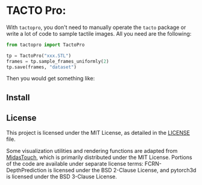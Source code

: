 # TACTO Pro:

With `tactopro`, you don't need to manually operate the `tacto` package or write a lot of code to sample tactile images. All you need are the following:

```py
from tactopro import TactoPro

tp = TactoPro("xxx.STL")
frames = tp.sample_frames_uniformly(2)
tp.save(frames, "dataset")
```

Then you would get something like:

## Install

## License

This project is licensed under the MIT License, as detailed in the [LICENSE](./LICENSE) file.

Some visualization utilities and rendering functions are adapted from [MidasTouch](https://github.com/facebookresearch/MidasTouch), which is primarily distributed under the MIT License. Portions of the code are available under separate license terms: FCRN-DepthPrediction is licensed under the BSD 2-Clause License, and pytorch3d is licensed under the BSD 3-Clause License.
